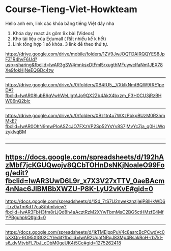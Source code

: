 # Course-Tieng-Viet-Howkteam
Hello anh em, link các khóa bằng tiếng Việt đây nha


1. Khóa dạy react Js gôm 9x bài (Videos)
2. Kho tài liệu của Edumall ( Rất nhiều kể k hết)
3. Link tổng hợp 1 số khóa. 3 link để theo thứ tự.

https://drive.google.com/drive/mobile/folders/1ZV9JwJOQTDAIRQQYES8JpFZ1R4hyF6Ud?usp=sharing&fbclid=IwAR3gSW4mnksxDtFml5rxugthMFuywcIfaNm1JEX78Xe9fokHjNeEQGDc4tw

----------------------------------

https://drive.google.com/drive/u/0/folders/0B4fU5__VXkIkNmtBQW9fRE1peDA?fbclid=IwAR08IubB6qVwhWeLlgtAJo9QX2Zb4AkX4bxzm_F3H0CU3jRzBHW06nQ2blc

------------------------------------

https://drive.google.com/drive/u/0/folders/0Bz1tr4u7WXzPbkpBUzM0R3hmMkE?fbclid=IwAR0OhN9mwPIoASZcJO7FXzVP2Sp52YsYv8S7jMvYcZja_g0HLWqzykIvqBM

----------------------------------
-----------------------------------
https://docs.google.com/spreadsheets/d/192hAzMbf7jcKGUQwojv8QCbTOHnDsNKjNoaleO99Fog/edit?fbclid=IwAR3UwD6L9r_x7X3V27xTTV_0aeBAcm4nNac6JlBMBbXWZU-P8K-LyU2vKvE#gid=0
------------------------------
https://docs.google.com/spreadsheets/d/1Sd_7rS7U2nwekznzjIejP8lHkWD6-Lrz0aTmKdT7ca8/htmlview?fbclid=IwAR3FbH3fm8rLjQd8h4aAcztRzM2XYwTbmMsC2BG5ctHMzfE4MfYPBguhpkQ#gid=0

----------------------------------
https://docs.google.com/spreadsheets/d/1kTMElppPuV4c8asrcBcPCwdVc0bXXQn-9O95XlG02CY/edit?fbclid=IwAR2UgafNRqJ83Mp4BsakRoH-rb7kI-s6_dvMtvbFL7bJLcDbM0geUK4t5Cc#gid=1275262418
